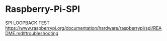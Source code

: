 # Raspberry-Pi-SPI


SPI LOOPBACK TEST
https://www.raspberrypi.org/documentation/hardware/raspberrypi/spi/README.md#troubleshooting
